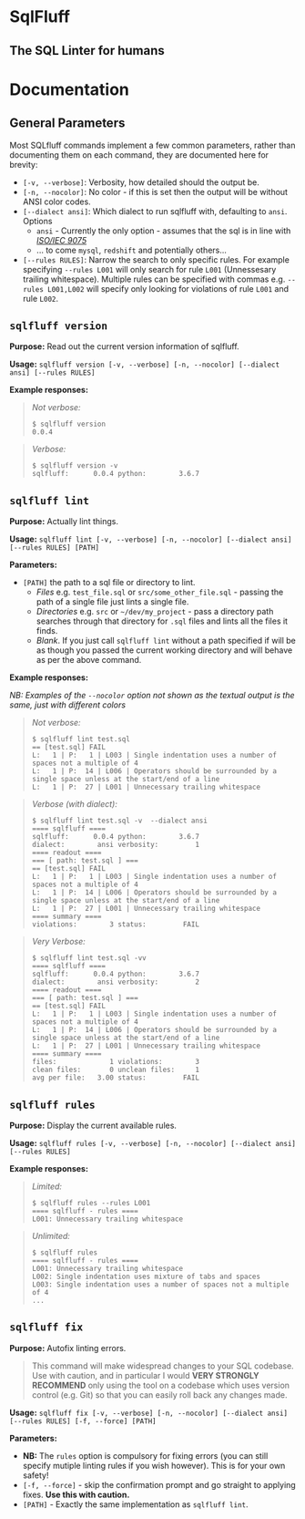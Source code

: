 # SqlFluff
## The SQL Linter for humans

# Documentation

## General Parameters

Most SQLfluff commands implement a few common parameters, rather than documenting
them on each command, they are documented here for brevity:

- `[-v, --verbose]`: Verbosity, how detailed should the output be.
- `[-n, --nocolor]`: No color - if this is set then the output will be
  without ANSI color codes.
- `[--dialect ansi]`: Which dialect to run sqlfluff with, defaulting
  to `ansi`. Options
  - `ansi` - Currently the only option - assumes that the sql is in
    line with [_ISO/IEC 9075_](https://en.wikipedia.org/wiki/ISO/IEC_9075)
  - ... to come `mysql`, `redshift` and potentially others...
- `[--rules RULES]`: Narrow the search to only specific rules. For example
  specifying `--rules L001` will only search for rule `L001` (Unnessesary
  trailing whitespace). Multiple rules can be specified with commas e.g.
  `--rules L001,L002` will specify only looking for violations of rule 
  `L001` and rule `L002`.

## `sqlfluff version`

**Purpose:** Read out the current version information of sqlfluff.

**Usage:** `sqlfluff version [-v, --verbose] [-n, --nocolor] [--dialect ansi] [--rules RULES]`

**Example responses:**

> *Not verbose:*
> ```shell
> $ sqlfluff version
> 0.0.4
> ```

> *Verbose:*
> ```shell
> $ sqlfluff version -v
> sqlfluff:      0.0.4 python:        3.6.7
> ```

## `sqlfluff lint`

**Purpose:** Actually lint things.

**Usage:** `sqlfluff lint [-v, --verbose] [-n, --nocolor] [--dialect ansi] [--rules RULES] [PATH]`

**Parameters:**

- `[PATH]` the path to a sql file or directory to lint.
  - _Files_ e.g. `test_file.sql` or `src/some_other_file.sql` - passing
    the path of a single file just lints a single file.
  - _Directories_ e.g. `src` or `~/dev/my_project` - pass a directory path
    searches through that directory for `.sql` files and lints all the
    files it finds.
  - _Blank_. If you just call `sqlfluff lint` without a path specified
    if will be as though you passed the current working directory and
    will behave as per the above command.

**Example responses:**

_NB: Examples of the `--nocolor` option not shown as the textual output is the same, just with different colors_

> *Not verbose:*
> ```shell
> $ sqlfluff lint test.sql
> == [test.sql] FAIL
> L:   1 | P:   1 | L003 | Single indentation uses a number of spaces not a multiple of 4
> L:   1 | P:  14 | L006 | Operators should be surrounded by a single space unless at the start/end of a line
> L:   1 | P:  27 | L001 | Unnecessary trailing whitespace
> ```

> *Verbose (with dialect):*
> ```shell
> $ sqlfluff lint test.sql -v  --dialect ansi
> ==== sqlfluff ====
> sqlfluff:      0.0.4 python:        3.6.7
> dialect:        ansi verbosity:         1
> ==== readout ====
> === [ path: test.sql ] ===
> == [test.sql] FAIL
> L:   1 | P:   1 | L003 | Single indentation uses a number of spaces not a multiple of 4
> L:   1 | P:  14 | L006 | Operators should be surrounded by a single space unless at the start/end of a line
> L:   1 | P:  27 | L001 | Unnecessary trailing whitespace
> ==== summary ====
> violations:        3 status:         FAIL
> ```


> *Very Verbose:*
> ```shell
> $ sqlfluff lint test.sql -vv
> ==== sqlfluff ====
> sqlfluff:      0.0.4 python:        3.6.7
> dialect:        ansi verbosity:         2
> ==== readout ====
> === [ path: test.sql ] ===
> == [test.sql] FAIL
> L:   1 | P:   1 | L003 | Single indentation uses a number of spaces not a multiple of 4
> L:   1 | P:  14 | L006 | Operators should be surrounded by a single space unless at the start/end of a line
> L:   1 | P:  27 | L001 | Unnecessary trailing whitespace
> ==== summary ====
> files:             1 violations:        3
> clean files:       0 unclean files:     1
> avg per file:   3.00 status:         FAIL
> ```

## `sqlfluff rules`

**Purpose:** Display the current available rules.

**Usage:** `sqlfluff rules [-v, --verbose] [-n, --nocolor] [--dialect ansi] [--rules RULES]`

**Example responses:**

> *Limited:*
> ```shell
> $ sqlfluff rules --rules L001
> ==== sqlfluff - rules ====
> L001: Unnecessary trailing whitespace
> ```

> *Unlimited:*
> ```shell
> $ sqlfluff rules
> ==== sqlfluff - rules ====
> L001: Unnecessary trailing whitespace
> L002: Single indentation uses mixture of tabs and spaces
> L003: Single indentation uses a number of spaces not a multiple of 4
> ...
> ```

## `sqlfluff fix`

**Purpose:** Autofix linting errors.

> This command will make widespread changes to your SQL codebase. Use with
> caution, and in particular I would **VERY STRONGLY RECOMMEND** only using
> the tool on a codebase which uses version control (e.g. Git) so that you
> can easily roll back any changes made.

**Usage:** `sqlfluff fix [-v, --verbose] [-n, --nocolor] [--dialect ansi] [--rules RULES] [-f, --force] [PATH]`

**Parameters:**

- **NB:** The `rules` option is compulsory for fixing errors (you can still
  specify mutiple linting rules if you wish however). This is for your own
  safety!
- `[-f, --force]` - skip the confirmation prompt and go straight to applying
  fixes. **Use this with caution.**
- `[PATH]` - Exactly the same implementation as `sqlfluff lint`.
